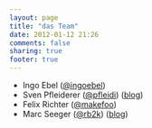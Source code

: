 ```yaml
---
layout: page
title: "das Team"
date: 2012-01-12 21:26
comments: false
sharing: true
footer: true
---
```

- Ingo Ebel ([@ingoebel](https://twitter.com/ingoebel))
- Sven Pfleiderer ([@pfleidi](https://twitter.com/pfleidi)) ([blog](http://blog.roothausen.de/))
- Felix Richter ([@makefoo](https://twitter.com/makefoo))
- Marc Seeger ([@rb2k](https://twitter.com/rb2k)) ([blog](http://blog.marc-seeger.de/))
